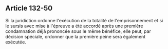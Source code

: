Article 132-50
----
Si la juridiction ordonne l'exécution de la totalité de l'emprisonnement et si
le sursis avec mise à l'épreuve a été accordé après une première condamnation
déjà prononcée sous le même bénéfice, elle peut, par décision spéciale, ordonner
que la première peine sera également exécutée.
